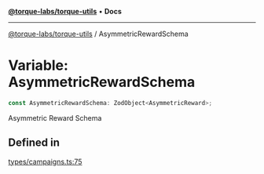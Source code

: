 [**@torque-labs/torque-utils**](../README.md) • **Docs**

***

[@torque-labs/torque-utils](../README.md) / AsymmetricRewardSchema

# Variable: AsymmetricRewardSchema

```ts
const AsymmetricRewardSchema: ZodObject<AsymmetricReward>;
```

Asymmetric Reward Schema

## Defined in

[types/campaigns.ts:75](https://github.com/torque-labs/torque-utils/blob/fcba00c7b8994c0932484e8f489988b91291c603/types/campaigns.ts#L75)
